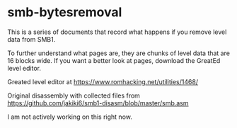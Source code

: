 # smb-bytesremoval
This is a series of documents that record what happens if you remove level data from SMB1.

To further understand what pages are, they are chunks of level data that are 16 blocks wide. If you want a better look at pages, download the GreatEd level editor.

Greated level editor at https://www.romhacking.net/utilities/1468/

Original disassembly with collected files from https://github.com/jakiki6/smb1-disasm/blob/master/smb.asm

I am not actively working on this right now.
